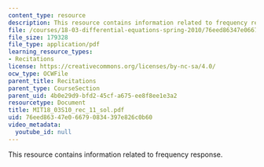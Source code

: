 ```yaml
---
content_type: resource
description: This resource contains information related to frequency response.
file: /courses/18-03-differential-equations-spring-2010/76eed86347e066790834397e826c0b60_MIT18_03S10_rec_11_sol.pdf
file_size: 179328
file_type: application/pdf
learning_resource_types:
- Recitations
license: https://creativecommons.org/licenses/by-nc-sa/4.0/
ocw_type: OCWFile
parent_title: Recitations
parent_type: CourseSection
parent_uid: 4b0e29d9-bfd2-45cf-a675-ee8f8ee1e3a2
resourcetype: Document
title: MIT18_03S10_rec_11_sol.pdf
uid: 76eed863-47e0-6679-0834-397e826c0b60
video_metadata:
  youtube_id: null
---
```

This resource contains information related to frequency response.